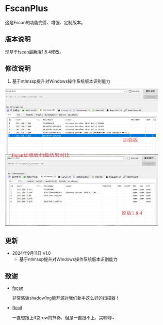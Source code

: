 # FscanPlus
 这是Fscan的功能完善、增强、定制版本。

## 版本说明

现基于[fscan](https://github.com/shadow1ng/fscan)最新版1.8.4修改。

## 修改说明

1. 基于ntlmssp提升对Windows操作系统版本识别能力

![](images/ntlmssp.jpg)



## 更新

* 2024年9月11日 v1.0
  * 基于ntlmssp提升对Windows操作系统版本识别能力

## 致谢

* [fscan](https://github.com/shadow1ng/fscan)

  非常感谢shadow1ng能开源对我们新手这么好的扫描器！

* [Rcoil](https://github.com/rcoil/)

  一直想跟上R克row的节奏，但是一直跟不上，哭唧唧~
